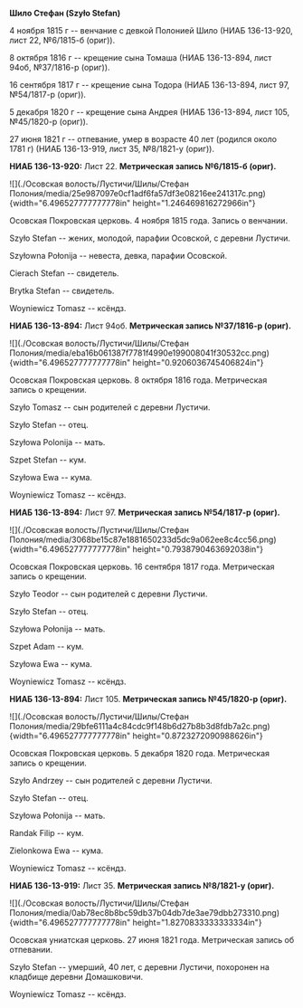 **Шило Стефан (Szyło Stefan)**

4 ноября 1815 г -- венчание с девкой Полонией Шило (НИАБ 136-13-920,
лист 22, №6/1815-б (ориг)).

8 октября 1816 г -- крещение сына Томаша (НИАБ 136-13-894, лист 94об,
№37/1816-р (ориг)).

16 сентября 1817 г -- крещение сына Тодора (НИАБ 136-13-894, лист 97,
№54/1817-р (ориг)).

5 декабря 1820 г -- крещение сына Андрея (НИАБ 136-13-894, лист 105,
№45/1820-р (ориг)).

27 июня 1821 г -- отпевание, умер в возрасте 40 лет (родился около 1781
г) (НИАБ 136-13-919, лист 35, №8/1821-у (ориг)).

**НИАБ 136-13-920:** Лист 22. **Метрическая запись №6/1815-б (ориг).**

![](./Осовская волость/Лустичи/Шилы/Стефан Полония/media/25e987097e0cf1adf6fa57df3e08216ee241317c.png){width="6.496527777777778in"
height="1.246469816272966in"}

Осовская Покровская церковь. 4 ноября 1815 года. Запись о венчании.

Szyło Stefan -- жених, молодой, парафии Осовской, с деревни Лустичи.

Szyłowna Połonija -- невеста, девка, парафии Осовской.

Cierach Stefan -- свидетель.

Brytka Stefan -- свидетель.

Woyniewicz Tomasz -- ксёндз.

**НИАБ 136-13-894:** Лист 94об. **Метрическая запись №37/1816-р
(ориг).**

![](./Осовская волость/Лустичи/Шилы/Стефан Полония/media/eba16b061387f7781f4990e199008041f30532cc.png){width="6.496527777777778in"
height="0.9206036745406824in"}

Осовская Покровская церковь. 8 октября 1816 года. Метрическая запись о
крещении.

Szyło Tomasz -- сын родителей с деревни Лустичи.

Szyło Stefan -- отец.

Szyłowa Polonija -- мать.

Szpet Stefan -- кум.

Szyłowa Ewa -- кума.

Woyniewicz Tomasz -- ксёндз.

**НИАБ 136-13-894:** Лист 97. **Метрическая запись №54/1817-р (ориг).**

![](./Осовская волость/Лустичи/Шилы/Стефан Полония/media/3068be15c87e1881650233d5dc9a062ee8c4cc56.png){width="6.496527777777778in"
height="0.7938790463692038in"}

Осовская Покровская церковь. 16 сентября 1817 года. Метрическая запись о
крещении.

Szyło Teodor -- сын родителей с деревни Лустичи.

Szyło Stefan -- отец.

Szyłowa Połonija -- мать.

Szpet Adam -- кум.

Szyłowa Ewa -- кума.

Woyniewicz Tomasz -- ксёндз.

**НИАБ 136-13-894:** Лист 105. **Метрическая запись №45/1820-р (ориг).**

![](./Осовская волость/Лустичи/Шилы/Стефан Полония/media/29bfe6111a4c84cdc9f148b6d27b8b3d8fdb7a2c.png){width="6.496527777777778in"
height="0.8723272090988626in"}

Осовская Покровская церковь. 5 декабря 1820 года. Метрическая запись о
крещении.

Szyło Andrzey -- сын родителей с деревни Лустичи.

Szyło Stefan -- отец.

Szyłowa Połonija -- мать.

Randak Filip -- кум.

Zielonkowa Ewa -- кума.

Woyniewicz Tomasz -- ксёндз.

**НИАБ 136-13-919:** Лист 35. **Метрическая запись №8/1821-у (ориг).**

![](./Осовская волость/Лустичи/Шилы/Стефан Полония/media/0ab78ec8b8bc59db37b04db7de3ae79dbb273310.png){width="6.496527777777778in"
height="1.8270833333333334in"}

Осовская униатская церковь. 27 июня 1821 года. Метрическая запись об
отпевании.

Szyło Stefan -- умерший, 40 лет, с деревни Лустичи, похоронен на
кладбище деревни Домашковичи.

Woyniewicz Tomasz -- ксёндз.
